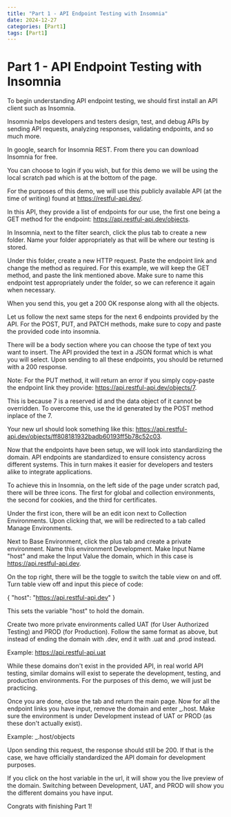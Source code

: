 ```yaml
---
title: "Part 1 - API Endpoint Testing with Insomnia"
date: 2024-12-27
categories: [Part1]
tags: [Part1]
---
```


# Part 1 - API Endpoint Testing with Insomnia

To begin understanding API endpoint testing, we should first install an API client such as Insomnia. 

Insomnia helps developers and testers design, test, and debug APIs by sending API requests, analyzing responses, validating endpoints, and so much more.

In google, search for Insomnia REST. From there you can download Insomnia for free. 

You can choose to login if you wish, but for this demo we will be using the local scratch pad which is at the bottom of the page.

For the purposes of this demo, we will use this publicly available API (at the time of writing) found at https://restful-api.dev/.

In this API, they provide a list of endpoints for our use, the first one being a GET method for the endpoint: https://api.restful-api.dev/objects.

In Insomnia, next to the filter search, click the plus tab to create a new folder. Name your folder appropriately as that will be where our testing is stored. 

Under this folder, create a new HTTP request. Paste the endpoint link and change the method as required. For this example, we will keep the GET method, and paste the link mentioned above. Make sure to name this endpoint test appropriately under the folder, so we can reference it again when necessary.

When you send this, you get a 200 OK response along with all the objects.

Let us follow the next same steps for the next 6 endpoints provided by the API. For the POST, PUT, and PATCH methods, make sure to copy and paste the provided code into insomnia.

There will be a body section where you can choose the type of text you want to insert. The API provided the text in a JSON format which is what you will select. Upon sending to all these endpoints, you should be returned with a 200 response.

Note: For the PUT method, it will return an error if you simply copy-paste the endpoint link they provide: https://api.restful-api.dev/objects/7.

This is because 7 is a reserved id and the data object of it cannot be overridden. To overcome this, use the id generated by the POST method inplace of the 7. 

Your new url should look something like this: https://api.restful-api.dev/objects/ff808181932badb60193ff5b78c52c03.

Now that the endpoints have been setup, we will look into standardizing the domain. API endpoints are standardized to ensure consistency across different systems. This in turn makes it easier for developers and testers alike to integrate applications. 

To achieve this in Insomnia, on the left side of the page under scratch pad, there will be three icons. The first for global and collection environments, the second for cookies, and the third for certificates.

Under the first icon, there will be an edit icon next to Collection Environments. Upon clicking that, we will be redirected to a tab called Manage Environments.

Next to Base Environment, click the plus tab and create a private environment. Name this environment Development. Make Input Name "host" and make the Input Value the domain, which in this case is https://api.restful-api.dev.

On the top right, there will be the toggle to switch the table view on and off. Turn table view off and input this piece of code:

{
	"host": "https://api.restful-api.dev"
}

This sets the variable "host" to hold the domain.

Create two more private environments called UAT (for User Authorized Testing) and PROD (for Production). Follow the same format as above, but instead of ending the domain with .dev, end it with .uat and .prod instead.

Example: https://api.restful-api.uat

While these domains don't exist in the provided API, in real world API testing, similar domains will exist to seperate the development, testing, and production environments. For the purposes of this demo, we will just be practicing.

Once you are done, close the tab and return the main page. Now for all the endpoint links you have input, remove the domain and enter _.host. Make sure the environment is under Development instead of UAT or PROD (as these don't actually exist). 

Example: _.host/objects

Upon sending this request, the response should still be 200. If that is the case, we have officially standardized the API domain for development purposes.

If you click on the host variable in the url, it will show you the live preview of the domain. Switching between Development, UAT, and PROD will show you the different domains you have input.

Congrats with finishing Part 1!